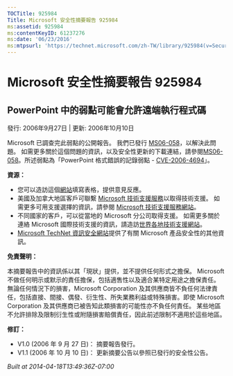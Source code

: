 ```yaml
---
TOCTitle: 925984
Title: Microsoft 安全性摘要報告 925984
ms:assetid: 925984
ms:contentKeyID: 61237276
ms:date: '06/23/2016'
ms:mtpsurl: 'https://technet.microsoft.com/zh-TW/library/925984(v=Security.10)'
---
```



Microsoft 安全性摘要報告 925984
===============================

PowerPoint 中的弱點可能會允許遠端執行程式碼
-------------------------------------------

發行: 2006年9月27日 | 更新: 2006年10月10日

Microsoft 已調查完此弱點的公開報告。 我們已發行 [MS06-058](http://technet.microsoft.com/security/bulletin/ms06-058)，以解決此問題。 如需更多關於這個問題的資訊，以及安全性更新的下載連結，請參閱[MS06-058](http://technet.microsoft.com/security/bulletin/ms06-058)。所述弱點為「PowerPoint 格式錯誤的記錄弱點 - [CVE-2006-4694](http://www.cve.mitre.org/cgi-bin/cvename.cgi?name=cve-2006-4694)」。

**資源：** 

-   您可以造訪這個[網站](https://support.microsoft.com/common/survey.aspx?scid=sw;en;1257&amp;showpage=1&amp;ws=technet&amp;sd=tech)填寫表格，提供意見反應。
-   美國及加拿大地區客戶可聯繫 [Microsoft 技術支援服務](http://go.microsoft.com/fwlink/?linkid=21131)以取得技術支援。 如需更多可用支援選擇的資訊，請參閱 [Microsoft 技術支援服務網站](http://support.microsoft.com/)。
-   不同國家的客戶，可以從當地的 Microsoft 分公司取得支援。 如需更多關於連絡 Microsoft 國際技術支援的資訊，請造訪[世界各地技術支援網站](http://go.microsoft.com/fwlink/?linkid=21155)。
-   [Microsoft TechNet 資訊安全網站](http://www.microsoft.com/taiwan/technet/security/default.mspx)提供了有關 Microsoft 產品安全性的其他資訊。

**免責聲明：** 

本摘要報告中的資訊係以其「現狀」提供，並不提供任何形式之擔保。 Microsoft 不做任何明示或默示的責任擔保，包括適售性以及適合某特定用途之擔保責任。 無論任何情況下的損害，Microsoft Corporation 及其供應商皆不負任何法律責任，包括直接、間接、偶發、衍生性、所失業務利益或特殊損害。即使 Microsoft Corporation 及其供應商已被告知此類損害的可能性亦不負任何責任。 某些地區不允許排除及限制衍生性或附隨損害賠償責任，因此前述限制不適用於這些地區。

**修訂：** 

-   V1.0 (2006 年 9 月 27 日)： 摘要報告發行。
-   V1.1 (2006 年 10 月 10 日)： 更新摘要公告以參照已發行的安全性公告。

*Built at 2014-04-18T13:49:36Z-07:00*
